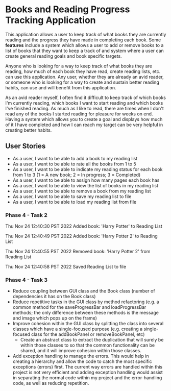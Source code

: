 # Books and Reading Progress Tracking Application

This application allows a user to keep track of what books they are 
currently reading and the progress they have made in completing each book.
Some **features** include a system which allows a user to add or remove books 
to a list of books that they want to keep a track of and system where a user
can create general reading goals and book specific targets. 

Anyone who is looking for a way to keep track of what books they are reading,
how much of each book they have read, create reading lists, etc. can use this 
application. Any user, whether they are already an avid reader, or someone who is 
looking for a way to create and sustain better reading habits, can use and will 
benefit from this application. 

As an avid reader myself, I often find it difficult to keep track of which books 
I'm currently reading, which books I want to start reading and which books I've
finished reading. As much as I like to read, there are times when I don't read 
any of the books I started reading for pleasure for weeks on end. Having a system
which allows you to create a goal and displays how much of it I have completed and
how I can reach my target can be very helpful in creating better habits.

## User Stories

- As a user, I want to be able to add a book to my reading list 
- As a user, I want to be able to rate all the books from 1 to 5
- As a user, I want to be able to indicate my reading status for each book from 1 to 3 (1 = A new book; 2 = In progress; 3 = Completed)
- As a user, I want to be able to assign how many pages each book has
- As a user, I want to be able to view the list of books in my reading list
- As a user, I want to be able to remove a book from my reading list
- As a user, I want to be able to save my reading list to file
- As a user, I want to be able to load my reading list from file

### Phase 4 - Task 2
Thu Nov 24 12:40:30 PST 2022
Added book: 'Harry Potter' to Reading List


Thu Nov 24 12:40:49 PST 2022
Added book: 'Harry Potter 2' to Reading List


Thu Nov 24 12:40:55 PST 2022
Removed book: 'Harry Potter 2' from Reading List


Thu Nov 24 12:40:58 PST 2022
Saved Reading List to file

### Phase 4 - Task 3
- Reduce coupling between GUI class and the Book class (number of dependencies it has on the Book class) 
- Reduce repetitive tasks in the GUI class by method refactoring (e.g. a common method for the saveProgressBar and loadProgressBar 
  methods; the only difference between these methods is the message and image which pops up on the frame)
- Improve cohesion within the GUI class by splitting the class into several classes which have a single-focused purpose 
  (e.g. creating a single-focused class for the addBookPanel or removeBookPanel, etc) 
  - Create an abstract class to extract the duplication that will surely be within those classes to so that the common 
  functionality can be shared, and it will improve cohesion within those classes.
- Add exception handling to manage the errors. This would help in creating a hierarchy and allow the code to catch the most specific 
exceptions (errors) first. The current way errors are handled within this project is not very efficient and adding exception handling 
would assist in separating the normal code within my project and the error-handling code, as well as reducing repetition.
